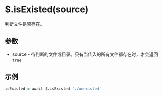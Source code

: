 # $.isExisted(source)

判断文件是否存在。

## 参数

- source - 待判断的文件或目录。只有当传入的所有文件都存在时，才会返回`true`

## 示例

```coffeescript
isExisted = await $.isExisted './unexisted'
```